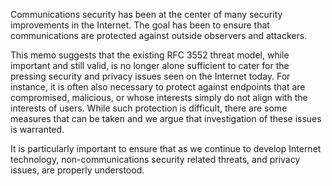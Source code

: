 
Communications security has been at the center of many security improvements in
the Internet. The goal has been to ensure that communications are protected
against outside observers and attackers.

This memo suggests that the existing RFC 3552 threat model, while important and still
valid, is no longer alone sufficient to cater for the pressing security and
privacy issues
seen on the Internet today. For instance, it is often also necessary to protect against
endpoints that are compromised, malicious, or whose interests simply do not
align with the interests of users. While such protection is difficult,
there are some measures that can be taken and we argue that investigation
of these issues is warranted.

It is particularly important to ensure that as we continue to develop Internet
technology, non-communications security related threats, and privacy issues,
are properly understood.

